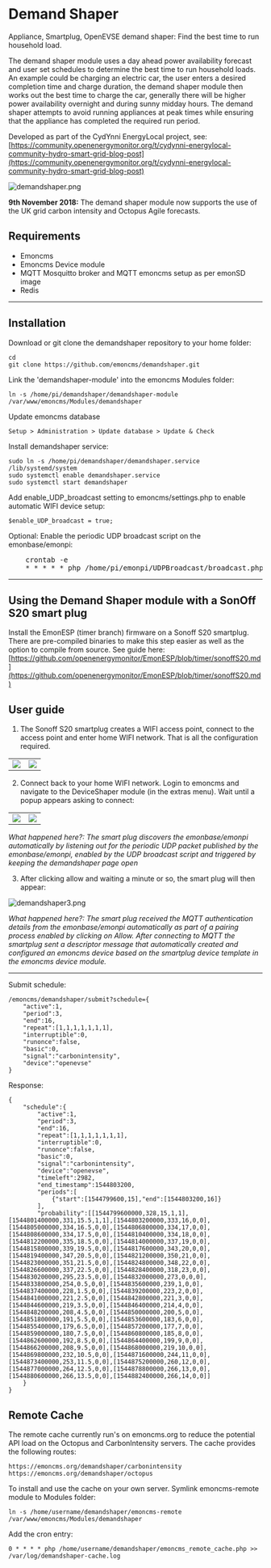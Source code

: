 # Demand Shaper

Appliance, Smartplug, OpenEVSE demand shaper: Find the best time to run household load.

The demand shaper module uses a day ahead power availability forecast and user set schedules to determine the best time to run household loads. An example could be charging an electric car, the user enters a desired completion time and charge duration, the demand shaper module then works out the best time to charge the car, generally there will be higher power availability overnight and during sunny midday hours. The demand shaper attempts to avoid running appliances at peak times while ensuring that the appliance has completed the required run period.

Developed as part of the CydYnni EnergyLocal project, see:
[https://community.openenergymonitor.org/t/cydynni-energylocal-community-hydro-smart-grid-blog-post](https://community.openenergymonitor.org/t/cydynni-energylocal-community-hydro-smart-grid-blog-post)

![demandshaper.png](images/demandshaper.png?v=1)

**9th November 2018:** The demand shaper module now supports the use of the UK grid carbon intensity and Octopus Agile forecasts.

## Requirements

- Emoncms
- Emoncms Device module
- MQTT Mosquitto broker and MQTT emoncms setup as per emonSD image
- Redis

---

## Installation 

Download or git clone the demandshaper repository to your home folder:

    cd
    git clone https://github.com/emoncms/demandshaper.git
    
Link the 'demandshaper-module' into the emoncms Modules folder:

    ln -s /home/pi/demandshaper/demandshaper-module /var/www/emoncms/Modules/demandshaper 

Update emoncms database

    Setup > Administration > Update database > Update & Check

Install demandshaper service:

    sudo ln -s /home/pi/demandshaper/demandshaper.service /lib/systemd/system
    sudo systemctl enable demandshaper.service
    sudo systemctl start demandshaper

Add enable_UDP_broadcast setting to emoncms/settings.php to enable automatic WIFI device setup:

    $enable_UDP_broadcast = true;

Optional: Enable the periodic UDP broadcast script on the emonbase/emonpi:

<pre>
    crontab -e
    * * * * * php /home/pi/emonpi/UDPBroadcast/broadcast.php 2>&1
</pre>

---

## Using the Demand Shaper module with a SonOff S20 smart plug

Install the EmonESP (timer branch) firmware on a Sonoff S20 smartplug. There are pre-compiled binaries to make this step easier as well as the option to compile from source. See guide here:<br>[https://github.com/openenergymonitor/EmonESP/blob/timer/sonoffS20.md](https://github.com/openenergymonitor/EmonESP/blob/timer/sonoffS20.md)

## User guide

1. The Sonoff S20 smartplug creates a WIFI access point, connect to the access point and enter home WIFI network. That is all the configuration required.

<table><tr><td>
<img src="images/emonesp1.png">
</td><td>
<img src="images/emonesp2.png">
</td></tr></table>

2. Connect back to your home WIFI network. Login to emoncms and navigate to the DeviceShaper module (in the extras menu). Wait until a popup appears asking to connect:


<table><tr><td>
<img src="images/demandshaper1.png">
</td><td>
<img src="images/demandshaper2.png">
</td></tr></table>

*What happened here?: The smart plug discovers the emonbase/emonpi automatically by listening out for the periodic UDP packet published by the emonbase/emonpi, enabled by the UDP broadcast script and triggered by keeping the demandshaper page open*

3. After clicking allow and waiting a minute or so, the smart plug will then appear:

![demandshaper3.png](images/demandshaper3.png)

*What happened here?: The smart plug received the MQTT authentication details from the emonbase/emonpi automatically as part of a pairing process enabled by clicking on Allow. After connecting to MQTT the smartplug sent a descriptor message that automatically created and configured an emoncms device based on the smartplug device template in the emoncms device module.*

---

Submit schedule:

    /emoncms/demandshaper/submit?schedule={
        "active":1,
        "period":3,
        "end":16,
        "repeat":[1,1,1,1,1,1,1],
        "interruptible":0,
        "runonce":false,
        "basic":0,
        "signal":"carbonintensity",
        "device":"openevse"
    }

Response:

    {
        "schedule":{
            "active":1,
            "period":3,
            "end":16,
            "repeat":[1,1,1,1,1,1,1],
            "interruptible":0,
            "runonce":false,
            "basic":0,
            "signal":"carbonintensity",
            "device":"openevse",
            "timeleft":2982,
            "end_timestamp":1544803200,
            "periods":[
                {"start":[1544799600,15],"end":[1544803200,16]}
            ],
            "probability":[[1544799600000,328,15,1,1],[1544801400000,331,15.5,1,1],[1544803200000,333,16,0,0],[1544805000000,334,16.5,0,0],[1544806800000,334,17,0,0],[1544808600000,334,17.5,0,0],[1544810400000,334,18,0,0],[1544812200000,335,18.5,0,0],[1544814000000,337,19,0,0],[1544815800000,339,19.5,0,0],[1544817600000,343,20,0,0],[1544819400000,347,20.5,0,0],[1544821200000,350,21,0,0],[1544823000000,351,21.5,0,0],[1544824800000,348,22,0,0],[1544826600000,337,22.5,0,0],[1544828400000,318,23,0,0],[1544830200000,295,23.5,0,0],[1544832000000,273,0,0,0],[1544833800000,254,0.5,0,0],[1544835600000,239,1,0,0],[1544837400000,228,1.5,0,0],[1544839200000,223,2,0,0],[1544841000000,221,2.5,0,0],[1544842800000,221,3,0,0],[1544844600000,219,3.5,0,0],[1544846400000,214,4,0,0],[1544848200000,208,4.5,0,0],[1544850000000,200,5,0,0],[1544851800000,191,5.5,0,0],[1544853600000,183,6,0,0],[1544855400000,179,6.5,0,0],[1544857200000,177,7,0,0],[1544859000000,180,7.5,0,0],[1544860800000,185,8,0,0],[1544862600000,192,8.5,0,0],[1544864400000,199,9,0,0],[1544866200000,208,9.5,0,0],[1544868000000,219,10,0,0],[1544869800000,232,10.5,0,0],[1544871600000,244,11,0,0],[1544873400000,253,11.5,0,0],[1544875200000,260,12,0,0],[1544877000000,264,12.5,0,0],[1544878800000,266,13,0,0],[1544880600000,266,13.5,0,0],[1544882400000,266,14,0,0]]
        }
    }

## Remote Cache

The remote cache currently run's on emoncms.org to reduce the potential API load on the Octopus and CarbonIntensity servers. The cache provides the following routes:

    https://emoncms.org/demandshaper/carbonintensity
    https://emoncms.org/demandshaper/octopus

To install and use the cache on your own server. Symlink emoncms-remote module to Modules folder:

    ln -s /home/username/demandshaper/emoncms-remote /var/www/emoncms/Modules/demandshaper


Add the cron entry:

    0 * * * * php /home/username/demandshaper/emoncms_remote_cache.php >> /var/log/demandshaper-cache.log

